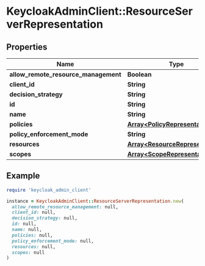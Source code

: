 # KeycloakAdminClient::ResourceServerRepresentation

## Properties

| Name | Type | Description | Notes |
| ---- | ---- | ----------- | ----- |
| **allow_remote_resource_management** | **Boolean** |  | [optional] |
| **client_id** | **String** |  | [optional] |
| **decision_strategy** | **String** |  | [optional] |
| **id** | **String** |  | [optional] |
| **name** | **String** |  | [optional] |
| **policies** | [**Array&lt;PolicyRepresentation&gt;**](PolicyRepresentation.md) |  | [optional] |
| **policy_enforcement_mode** | **String** |  | [optional] |
| **resources** | [**Array&lt;ResourceRepresentation&gt;**](ResourceRepresentation.md) |  | [optional] |
| **scopes** | [**Array&lt;ScopeRepresentation&gt;**](ScopeRepresentation.md) |  | [optional] |

## Example

```ruby
require 'keycloak_admin_client'

instance = KeycloakAdminClient::ResourceServerRepresentation.new(
  allow_remote_resource_management: null,
  client_id: null,
  decision_strategy: null,
  id: null,
  name: null,
  policies: null,
  policy_enforcement_mode: null,
  resources: null,
  scopes: null
)
```

